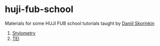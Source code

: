 # huji-fub-school
Materials for some HUJI FUB school tutorials taught by [Daniil Skorinkin](https://twitter.com/danya_sko)

1. [Stylometry](/huji-fub-school/stylometry)
2. [TEI](/huji-fub-school/tei)

